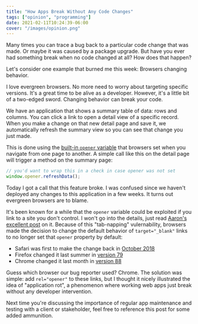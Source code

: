 ```yaml
---
title: "How Apps Break Without Any Code Changes"
tags: ["opinion", "programming"]
date: 2021-02-11T10:24:39-06:00
cover: "/images/opinion.png"
---
```


Many times you can trace a bug back to a particular code change that was made. Or maybe it was caused by a package upgrade. But have you ever had something break when no code changed at all? How does that happen?

<!--more-->

Let's consider one example that burned me this week: Browsers changing behavior.

I love evergreen browsers. No more need to worry about targeting specific versions. It's a great time to be alive as a developer. However, it's a little bit of a two-edged sword. Changing behavior can break your code.

We have an application that shows a summary table of data: rows and columns. You can click a link to open a detail view of a specific record. When you make a change on that new detail page and save it, we automatically refresh the summary view so you can see that change you just made.

This is done using the [built-in `opener` variable](https://developer.mozilla.org/en-US/docs/Web/API/Window/opener) that browsers set when you navigate from one page to another. A simple call like this on the detail page will trigger a method on the summary page:

```js
// you'd want to wrap this in a check in case opener was not set
window.opener.refreshData();
```

Today I got a call that this feature broke. I was confused since we haven't deployed any changes to this application in a few weeks. It turns out evergreen browsers are to blame.

It's been known for a while that the `opener` variable could be exploited if you link to a site you don't control. I won't go into the details, just read [Aaron's excellent post](https://www.aaronsaray.com/2018/reminder-that-target-blank-is-not-safe) on it. Because of this "tab-napping" vulernability, browsers made the decision to change the default behavior of `target="_blank"` links to no longer set that `opener` property by default:

* Safari was first to make the change back in [October 2018](https://webkit.org/blog/8475/release-notes-for-safari-technology-preview-68/)
* Firefox changed it last summer in [version 79](https://hacks.mozilla.org/2020/07/firefox-79/)
* Chrome changed it last month in [version 88](https://www.chromestatus.com/feature/6140064063029248)

Guess which browser our bug reporter used? Chrome. The solution was simple: add `rel="opener"` to these links, but I thought it nicely illustrated the idea of "application rot", a phenomenon where working web apps just break without any developer intervention.

Next time you're discussing the importance of regular app maintenance and testing with a client or stakeholder, feel free to reference this post for some added ammunition. 
